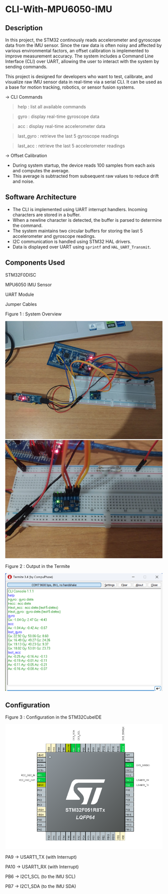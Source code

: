 # CLI-With-MPU6050-IMU
## Description

In this project, the STM32 continously reads accelerometer and gyroscope data from the IMU sensor. Since the raw data is often noisy and affected by various environmental factors, an offset calibration is implemented to improve measurement accuracy. The system includes a Command Line Interface (CLI) over UART, allowing the user to interact with the system by sending commands. 

This project is designed for developers who want to test, calibrate, and visualize raw IMU sensor data in real-time via a serial CLI. It can be used as a base for motion tracking, robotics, or sensor fusion systems.

-> CLI Commands

  > help : list all available commands

  > gyro : display real-time gyroscope data

  > acc : display real-time accelerometer data
  
  > last_gyro : retrieve the last 5 gyroscope readings
  
  > last_acc : retrieve the last 5 accelerometer readings

-> Offset Calibration

- During system startup, the device reads 100 samples from each axis and computes the average.
- This average is subtracted from subsequent raw values to reduce drift and noise.

## Software Architecture

- The CLI is implemented using UART interrupt handlers. Incoming characters are stored in a buffer.
- When a newline character is detected, the buffer is parsed to determine the command.
- The system maintains two circular buffers for storing the last 5 accelerometer and gyroscope readings.
- I2C communication is handled using STM32 HAL drivers.
- Data is displayed over UART using `sprintf` and `HAL_UART_Transmit`.

## Components Used

STM32F0DISC

MPU6050 IMU Sensor

UART Module

Jumper Cables

Figure 1 : System Overview 

<img src="https://github.com/ssenanb/CLI-With-MPU6050-IMU/blob/main/system_overview.jpeg" alt="System Overview" width="500"/>

<img src="https://github.com/ssenanb/CLI-With-MPU6050-IMU/blob/main/sensor_image.jpeg" alt="System Overview" width="500"/>

Figure 2 : Output in the Termite

<img src="https://github.com/ssenanb/CLI-With-MPU6050-IMU/blob/main/termite.png" alt="CLI" width="500"/>

## Configuration

Figure 3 : Configuration in the STM32CubeIDE

<img src="https://github.com/ssenanb/CLI-With-MPU6050-IMU/blob/main/configuration.png" alt="Configuration" width="500"/>

PA9 -> USART1_TX (with Interrupt)

PA10 -> USART1_RX (with Interrupt)

PB6 -> I2C1_SCL (to the IMU SCL)

PB7 -> I2C1_SDA (to the IMU SDA)

